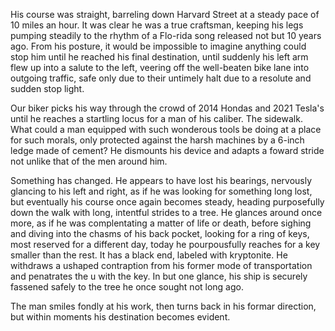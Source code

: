 His course was straight, barreling down Harvard Street at a steady pace of 10 miles an hour. It was clear he was a true craftsman, keeping his legs pumping steadily to the rhythm of a Flo-rida song released not but 10 years ago. From his posture, it would be impossible to imagine anything could stop him until he reached his final destination, until suddenly his left arm flew up into a salute to the left, veering off the well-beaten bike lane into outgoing traffic, safe only due to their untimely halt due to a resolute and sudden stop light.

Our biker picks his way through the crowd of 2014 Hondas and 2021 Tesla's until he reaches a startling locus for a man of his caliber. The sidewalk. What could a man equipped with such wonderous tools be doing at a place for such morals, only protected against the harsh machines by a 6-inch ledge made of cement? He dismounts his device and adapts a foward stride not unlike that of the men around him. 

Something has changed. He appears to have lost his bearings, nervously glancing to his left and right, as if he was looking for something long lost, but eventually his course once again becomes steady, heading purposefully down the walk with long, intentful strides to a tree. He glances around once more, as if he was complentating a matter of life or death, before sighing and diving into the chasms of his back pocket, looking for a ring of keys, most reserved for a different day, today he pourpousfully reaches for a key smaller than the rest. It has a black end, labeled with kryptonite. He withdraws a ushaped contraption from his former mode of transportation and penatrates the u with the key. In but one glance, his ship is securely fassened safely to the tree he once sought not long ago.

The man smiles fondly at his work, then turns back in his formar direction, but within moments his destination becomes evident. 